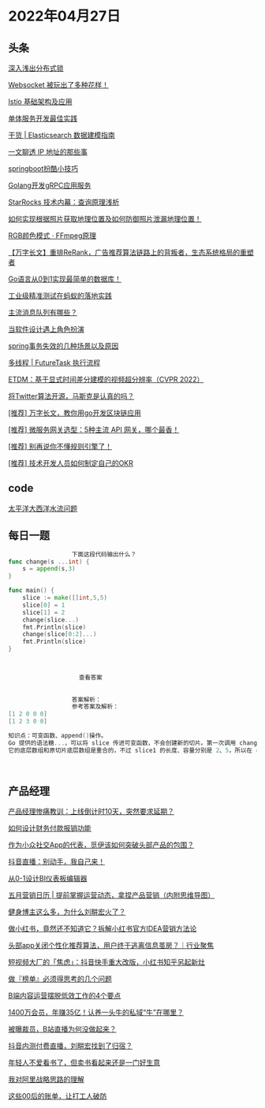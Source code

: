 # 2022年04月27日
## 头条

[深入浅出分布式锁](https://toutiao.io/k/957qnad)

[Websocket 被玩出了多种花样！](https://toutiao.io/k/hrbfj5q)

[Istio 基础架构及应用](https://toutiao.io/k/2eztxv1)

[单体服务开发最佳实践](https://toutiao.io/k/3hm17du)

[干货 | Elasticsearch 数据建模指南](https://toutiao.io/k/n0gqyj1)

[一文聊透 IP 地址的那些事](https://toutiao.io/k/5h6cyno)

[springboot扮酷小技巧](https://toutiao.io/k/zfsbchz)

[Golang开发gRPC应用服务](https://toutiao.io/k/5emed8u)

[StarRocks 技术内幕：查询原理浅析](https://toutiao.io/k/4lqd3y6)

[如何实现根据照片获取地理位置及如何防御照片泄漏地理位置！](https://toutiao.io/k/d191x2g)

[RGB颜色模式 · FFmpeg原理](https://toutiao.io/k/4pfc9cb)

[【万字长文】重排ReRank，广告推荐算法链路上的背叛者，生态系统格局的重塑者](https://toutiao.io/k/bq11dp6)

[Go语言从0到1实现最简单的数据库！](https://toutiao.io/k/ou8zt5x)

[工业级精准测试在蚂蚁的落地实践](https://toutiao.io/k/en8wgzs)

[主流消息队列有哪些？](https://toutiao.io/k/e2t53fm)

[当软件设计遇上角色扮演](https://toutiao.io/k/vyd0w1d)

[spring事务失效的几种场景以及原因](https://toutiao.io/k/vni6de5)

[多线程 | FutureTask 执行流程](https://toutiao.io/k/00gq0cd)

[ETDM：基于显式时间差分建模的视频超分辨率（CVPR 2022）](https://toutiao.io/k/qsn3f29)

[将Twitter算法开源，马斯克是认真的吗？](https://toutiao.io/k/m8ujs45)

[[推荐] 万字长文，教你用go开发区块链应用](https://toutiao.io/k/3f3i7ey)

[[推荐] 微服务网关选型：5种主流 API 网关，哪个最香！](https://toutiao.io/k/jtyo70d)

[[推荐] 别再说你不懂规则引擎了！](https://toutiao.io/k/edts5o5)

[[推荐] 技术开发人员如何制定自己的OKR](https://toutiao.io/k/zq8oiet)



## code

[太平洋大西洋水流问题](https://leetcode.cn/problems/pacific-atlantic-water-flow)



## 每日一题

```go
                  下面这段代码输出什么？
func change(s ...int) {
	s = append(s,3)
}

func main() {
	slice := make([]int,5,5)
	slice[0] = 1
	slice[1] = 2
	change(slice...)
	fmt.Println(slice)
	change(slice[0:2]...)
	fmt.Println(slice)
}


                  
                    查看答案
                  
                
                  答案解析：
                  参考答案及解析：
[1 2 0 0 0]
[1 2 3 0 0]

知识点：可变函数、append()操作。
Go 提供的语法糖...，可以将 slice 传进可变函数，不会创建新的切片。第一次调用 change() 时，append() 操作使切片底层数组发生了扩容，原 slice 的底层数组不会改变； 第二次调用change() 函数时，使用了操作符[i,j]获得一个新的切片，假定为 slice1，
它的底层数组和原切片底层数组是重合的，不过 slice1 的长度、容量分别是 2、5，所以在 change() 函数中对 slice1 底层数组的修改会影响到原切片。

                
```


## 产品经理

[产品经理惨痛教训：上线倒计时10天，突然要求延期？](http://www.woshipm.com/pmd/5406439.html)

[如何设计财务付款报销功能](http://www.woshipm.com/pd/5401312.html)

[作为小众社交App的代表，觅伊该如何突破头部产品的包围？](http://www.woshipm.com/it/5412981.html)

[抖音直播：别动手，我自己来！](http://www.woshipm.com/it/5412495.html)

[从0-1设计BI仪表板编辑器](http://www.woshipm.com/pd/5412548.html)

[五月营销日历 | 提前掌握运营动态，拿捏产品营销（内附思维导图）](http://www.woshipm.com/marketing/5411565.html)

[健身博主这么多，为什么刘畊宏火了？](http://www.woshipm.com/operate/5412907.html)

[做小红书，竟然还不知道它？拆解小红书官方IDEA营销方法论](http://www.woshipm.com/marketing/5412460.html)

[头部app关闭个性化推荐算法，用户终于逃离信息茧房？｜行业聚焦](http://www.woshipm.com/it/5411368.html)

[短视频大厂的「焦虑」：抖音快手重大改版，小红书知乎另起新灶](http://www.woshipm.com/operate/5412688.html)

[做『榜单』必须得思考的几个问题](http://www.woshipm.com/pd/5411678.html)

[B端内容运营摆脱低效工作的4个要点](http://www.woshipm.com/operate/5411731.html)

[1400万会员，年赚35亿！认养一头牛的私域“牛”在哪里？](http://www.woshipm.com/operate/5411477.html)

[被曝裁员，B站直播为何没做起来？](http://www.woshipm.com/it/5412345.html)

[抖音内测付费直播，刘畊宏找到了归宿？](http://www.woshipm.com/operate/5411616.html)

[年轻人不爱看书了，但卖书看起来还是一门好生意](http://www.woshipm.com/it/5412141.html)

[我对阿里战略思路的理解](http://www.woshipm.com/it/5412154.html)

[这些00后的账单，让打工人破防](http://www.woshipm.com/it/5412626.html)


